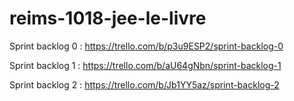 # reims-1018-jee-le-livre

Sprint backlog 0 : https://trello.com/b/p3u9ESP2/sprint-backlog-0

Sprint backlog 1 : https://trello.com/b/aU64gNbn/sprint-backlog-1

Sprint backlog 2 : https://trello.com/b/Jb1YY5az/sprint-backlog-2
